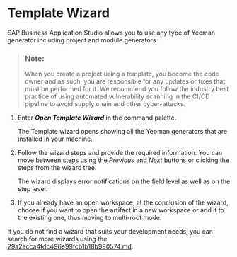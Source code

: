 <!-- loioba59cb69245443008d016690fd068fcf -->

# Template Wizard

SAP Business Application Studio allows you to use any type of Yeoman generator including project and module generators.

> ### Note:  
> When you create a project using a template, you become the code owner and as such, you are responsible for any updates or fixes that must be performed for it. We recommend you follow the industry best practice of using automated vulnerability scanning in the CI/CD pipeline to avoid supply chain and other cyber-attacks.

1.  Enter ***Open Template Wizard*** in the command palette.

    The Template wizard opens showing all the Yeoman generators that are installed in your machine.

2.  Follow the wizard steps and provide the required information. You can move between steps using the *Previous* and *Next* buttons or clicking the steps from the wizard tree.

    The wizard displays error notifications on the field level as well as on the step level.

3.  If you already have an open workspace, at the conclusion of the wizard, choose if you want to open the artifact in a new workspace or add it to the existing one, thus moving to multi-root mode.

If you do not find a wizard that suits your development needs, you can search for more wizards using the [29a2acca4fdc496e99fcb1b18b990574.md]().

